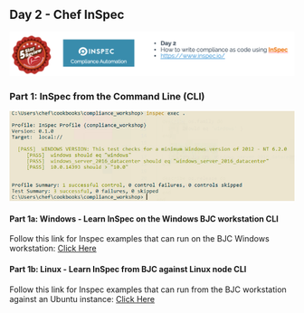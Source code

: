 ## Day 2 - Chef InSpec
![Chef InSpec](/images/ChefInSpec.png)

### Part 1: InSpec from the Command Line (CLI)
![ChefAutomate](/images/3version.png)

#### Part 1a: Windows - Learn InSpec on the Windows BJC workstation CLI
Follow this link for Inspec examples that can run on the BJC Windows workstation: [Click Here](https://github.com/anthonygrees/compliance-workshop/blob/master/windows_inspec.md)

#### Part 1b: Linux - Learn InSpec from BJC against Linux node CLI
Follow this link for Inspec examples that can run from the BJC workstation against an Ubuntu instance: [Click Here](https://github.com/anthonygrees/compliance-workshop/blob/master/linux_inspec.md)
